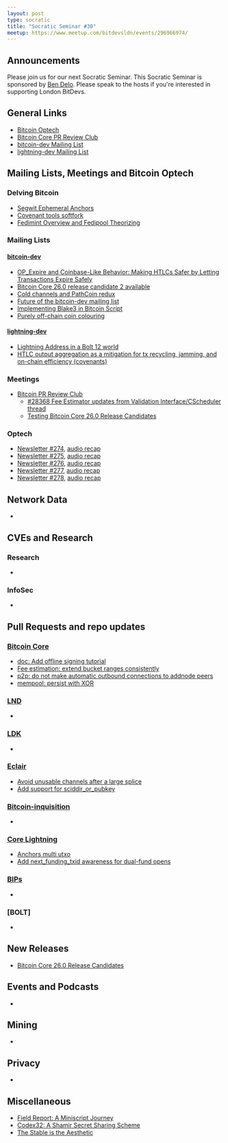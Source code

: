 ```yaml
---
layout: post
type: socratic
title: "Socratic Seminar #30"
meetup: https://www.meetup.com/bitdevsldn/events/296966974/
---
```


## Announcements

Please join us for our next Socratic Seminar. This Socratic Seminar is sponsored by [Ben Delo](https://twitter.com/bendelo).
Please speak to the hosts if you're interested in supporting London BitDevs.

## General Links

* [Bitcoin Optech](https://bitcoinops.org)
* [Bitcoin Core PR Review Club](https://bitcoincore.reviews)
* [bitcoin-dev Mailing List](https://lists.linuxfoundation.org/pipermail/bitcoin-dev)
* [lightning-dev Mailing List](https://lists.linuxfoundation.org/pipermail/lightning-dev)

## Mailing Lists, Meetings and Bitcoin Optech

### Delving Bitcoin
- [Segwit Ephemeral Anchors](https://delvingbitcoin.org/t/segwit-ephemeral-anchors/160)
- [Covenant tools softfork](https://delvingbitcoin.org/t/covenant-tools-softfork/98)
- [Fedimint Overview and Fedipool Theorizing](https://delvingbitcoin.org/t/fedimint-overview-and-fedipool-theorizing/110)

### Mailing Lists
#### [bitcoin-dev](https://lists.linuxfoundation.org/pipermail/bitcoin-dev)
- [OP\_Expire and Coinbase-Like Behavior: Making HTLCs Safer by Letting Transactions Expire Safely](https://lists.linuxfoundation.org/pipermail/bitcoin-dev/2023-November/022108.html)
- [Bitcoin Core 26.0 release candidate 2 available](https://lists.linuxfoundation.org/pipermail/bitcoin-dev/2023-November/022118.html)
- [Cold channels and PathCoin redux](https://lists.linuxfoundation.org/pipermail/bitcoin-dev/2023-November/022123.html)
- [Future of the bitcoin-dev mailing list](https://lists.linuxfoundation.org/pipermail/bitcoin-dev/2023-November/022134.html)
- [Implementing Blake3 in Bitcoin Script](https://lists.linuxfoundation.org/pipermail/bitcoin-dev/2023-November/022154.html)
- [Purely off-chain coin colouring](https://lists.linuxfoundation.org/pipermail/bitcoin-dev/2023-November/022176.html)

#### [lightning-dev](https://lists.linuxfoundation.org/pipermail/lightning-dev)
- [Lightning Address in a Bolt 12 world](https://lists.linuxfoundation.org/pipermail/lightning-dev/2023-November/004204.html)
- [HTLC output aggregation as a mitigation for tx recycling, jamming, and on-chain efficiency
  (covenants)](https://lists.linuxfoundation.org/pipermail/lightning-dev/2023-October/004181.html)

### Meetings
- [Bitcoin PR Review Club](https://bitcoincore.reviews)
  - [#28368 Fee Estimator updates from Validation Interface/CScheduler thread](https://bitcoincore.reviews/28368)
  - [Testing Bitcoin Core 26.0 Release Candidates](https://bitcoincore.reviews/v26-rc-testing)

### Optech
- [Newsletter #274](https://bitcoinops.org/en/newsletters/2023/10/25/), [audio recap](https://bitcoinops.org/en/podcast/2023/10/26/)
- [Newsletter #275](https://bitcoinops.org/en/newsletters/2023/11/01/), [audio recap](https://bitcoinops.org/en/podcast/2023/11/02/)
- [Newsletter #276](https://bitcoinops.org/en/newsletters/2023/11/08/), [audio recap](https://bitcoinops.org/en/podcast/2023/11/09/)
- [Newsletter #277](https://bitcoinops.org/en/newsletters/2023/11/15/), [audio recap](https://bitcoinops.org/en/podcast/2023/11/16/)
- [Newsletter #278](https://bitcoinops.org/en/newsletters/2023/11/22/), [audio recap](https://bitcoinops.org/en/podcast/2023/11/23/)

## Network Data
-

## CVEs and Research
### Research
-

### InfoSec
-

## Pull Requests and repo updates
### [Bitcoin Core](https://github.com/bitcoin/bitcoin)
- [doc: Add offline signing tutorial](https://github.com/bitcoin/bitcoin/pull/28363)
- [Fee estimation: extend bucket ranges consistently](https://github.com/bitcoin/bitcoin/pull/21161)
- [p2p: do not make automatic outbound connections to addnode peers](https://github.com/bitcoin/bitcoin/pull/28895)
- [mempool: persist with XOR](https://github.com/bitcoin/bitcoin/pull/28207)


### [LND](https://github.com/lightningnetwork/lnd)
-

### [LDK](https://github.com/lightningdevkit/rust-lightning)
-

### [Eclair](https://github.com/ACINQ/eclair)
- [Avoid unusable channels after a large splice](https://github.com/ACINQ/eclair/pull/2761)
- [Add support for sciddir_or_pubkey](https://github.com/ACINQ/eclair/pull/2752)

### [Bitcoin-inquisition](https://github.com/bitcoin-inquisition/bitcoin)
-

### [Core Lightning](https://github.com/ElementsProject/lightning)
- [Anchors multi utxo](https://github.com/ElementsProject/lightning/pull/6780)
- [ Add next_funding_txid awareness for dual-fund opens](https://github.com/ElementsProject/lightning/pull/6824)

### [BIPs](https://github.com/bitcoin/bips)
-

### [BOLT]
-

## New Releases
- [Bitcoin Core 26.0 Release Candidates](https://bitcoincore.org/bin/bitcoin-core-26.0/)

## Events and Podcasts
-

## Mining
-

## Privacy
-

## Miscellaneous
- [Field Report: A Miniscript Journey](https://bitcoinops.org/en/wizardsardine-miniscript/)
- [Codex32: A Shamir Secret Sharing Scheme](https://blog.blockstream.com/codex32-a-shamir-secret-sharing-scheme/)
- [The Stable is the Aesthetic](https://rodarmor.com/blog/the-stable-is-the-aesthetic/)
